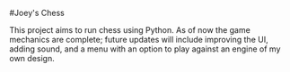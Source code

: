 #Joey's Chess

This project aims to run chess using Python.
As of now the game mechanics are complete; future updates will include improving the UI, adding sound, and a menu with an option to play against an engine of my own design.
